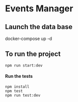 # Events Manager

## Launch the data base
docker-compose up -d


## To run the project

`npm run start:dev`

#### Run the tests

```
npm install
npm test
npm run test:dev
```
